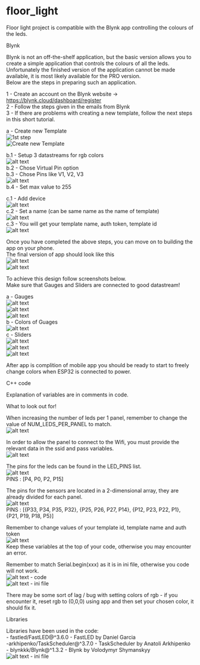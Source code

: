 # floor_light

Floor light project is compatible with the Blynk app controlling the colours of the leds.



Blynk

Blynk is not an off-the-shelf application, but the basic version allows you to create a simple application that controls the colours of all the leds. \
Unfortunately the finished version of the application cannot be made available, it is most likely available for the PRO version. \
Below are the steps in preparing such an application.


1 - Create an account on the Blynk website -> https://blynk.cloud/dashboard/register \
2 - Follow the steps given in the emails from Blynk \
3 - If there are problems with creating a new template, follow the next steps in this short tutorial.

a - Create new Template  \
![1st step](screenshots/image.png)  \
![Create new Template](screenshots/image-1.png)

b.1 - Setup 3 datastreams for rgb colors \
![alt text](screenshots/image-2.png) \
b.2 - Chose Virtual Pin option \
b.3 - Chose Pins like V1, V2, V3  \
![alt text](screenshots/image-3.png) \
b.4 - Set max value to 255

c.1 - Add device \
![alt text](screenshots/image-4.png) \
c.2 - Set a name (can be same name as the name of template) \
![alt text](screenshots/image-5.png) \
c.3 - You will get your template name, auth token, template id \
![alt text](screenshots/image-6.png)

Once you have completed the above steps, you can move on to building the app on your phone. \
The final version of app should look like this \
![alt text](screenshots/image-7.png) \
![alt text](screenshots/image-8.png)

To achieve this design follow screenshots below. \
Make sure that Gauges and Sliders are connected to good datastream!

a - Gauges  \
![alt text](screenshots/image-9.png)  \
![alt text](screenshots/image-10.png) \
![alt text](screenshots/image-11.png) \
b - Colors of Guages \
![alt text](screenshots/image-12.png) \
c - Sliders \
![alt text](screenshots/image-13.png) \
![alt text](screenshots/image-14.png) \
![alt text](screenshots/image-15.png)

After app is complition of mobile app you should be ready to start to freely change colors when ESP32 is connected to power.



C++ code

Explanation of variables are in comments in code.


What to look out for!

When increasing the number of leds per 1 panel, remember to change the value of NUM_LEDS_PER_PANEL to match. \
![alt text](screenshots/image-16.png)

In order to allow the panel to connect to the Wifi, you must provide the relevant data in the ssid and pass variables. \
![alt text](screenshots/image-17.png)

The pins for the leds can be found in the LED_PINS list. \
![alt text](screenshots/image-18.png) \
PINS : [P4, P0, P2, P15]

The pins for the sensors are located in a 2-dimensional array, they are already divided for each panel. \
![alt text](screenshots/image-19.png) \
PINS : [{P33, P34, P35, P32}, {P25, P26, P27, P14}, {P12, P23, P22, P1}, {P21, P19, P18, P5}]

Remember to change values of your template id, template name and auth token \
![alt text](screenshots/image-20.png) \
Keep these variables at the top of your code, otherwise you may encounter an error.

Remember to match Serial.begin(xxx) as it is in ini file, otherwise you code will not work. \
![alt text](screenshots/image-21.png) - code \
![alt text](screenshots/image-22.png) - ini file


There may be some sort of lag / bug with setting colors of rgb - if you encounter it, reset rgb to (0,0,0) using app and then set your chosen color, it should fix it.



Libraries

Libraries have been used in the code: \
    - fastled/FastLED@^3.6.0 - FastLED by Daniel Garcia \
    -arkhipenko/TaskScheduler@^3.7.0 - TaskScheduler by Anatoli Arkhipenko \
    - blynkkk/Blynk@^1.3.2 - Blynk by Volodymyr Shymanskyy \
![alt text](screenshots/image-23.png) - ini file